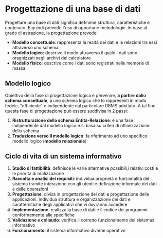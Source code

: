# Progettazione di una base di dati

Progettare una base di dati significa definirne struttura, caratteristiche e contenuto. E quindi prevede l'uso di opportune metodologie. In base al grado di astrazione, la progettazione prevede:

- **Modello concettuale**: rappresenta la realtà dei dati e le relazioni tra essi attraverso uno schema
- **Modello logico**: descrive il modo attraverso il quale i dati sono oragnizzati negli archivi del calcolatore
- **Modello fisico**: descrive come i dati sono registrati nelle memorie di massa

## Modello logico

Obiettivo della fase di progettazione logica è pervenire, **a partire dallo schema concettuale**, a uno schema logico che lo rappresenti in modo fedele, "efficiente" e indipendente dal particolare DBMS adottato. A tal fine questa fase di progettazione può essere suddivisa in 2 passi:
1. **Ristrutturazione dello schema Entità-Relazione**: è una fase indipendente dal modello logico e si basa su criteri di ottimizzazione dello schema
2. **Traduzione verso il modello logico**: fa riferimento ad uno specifico modello logico (**modello relazionale**)

## Ciclo di vita di un sistema informativo

1. **Studio di fattibilità**: definisce le varie alternative possibili,i relativi costi e le priorità di realizzazione
2. **Raccolta e analisi dei requisiti**: individua proprietà e funzionalità del sistema tramite interazione con gli utenti e definizione informale dei dati e delle operazioni
3. **Progettazione**: divisa in progettazione dei dati e progettazione delle applicazioni. Individua struttura e organizzazione dei dati e caratteristiche degli applicativi che vi dovranno accedere
4. **Implementazione**: realizza la base di dati e il codice dei programmi conformemente alle specifiche
5. **Validazione e collaudo**: verifica il corretto funzionamento del sistemas informativo
6. **Funzionamento**: il sistema informativo diviene operativo

